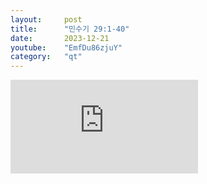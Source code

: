 ```yaml
---
layout:     post
title:      "민수기 29:1-40"
date:       2023-12-21
youtube:    "EmfDu86zjuY"
category:   "qt"
---
```


<div class="youtube margin-large">
    <iframe src="https://www.youtube.com/embed/EmfDu86zjuY" title="YouTube video player" frameborder="0" allow="accelerometer; autoplay; clipboard-write; encrypted-media; gyroscope; picture-in-picture; web-share" allowfullscreen></iframe>
</div>